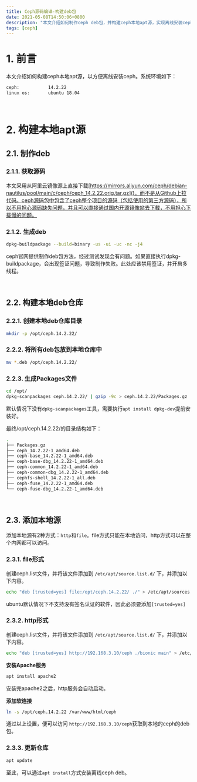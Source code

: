 ```yaml
---
title: Ceph源码编译-构建deb包
date: 2021-05-08T14:50:06+0800
description: "本文介绍如何制作ceph deb包，并构建ceph本地apt源，实现离线安装ceph。"
tags: [ceph]
---
```



# 1. 前言
本文介绍如何构建ceph本地apt源，以方便离线安装ceph。系统环境如下：
```bash
ceph:           14.2.22
linux os:       ubuntu 18.04
```
&nbsp;
&nbsp;
# 2. 构建本地apt源
## 2.1. 制作deb
### 2.1.1. 获取源码
本文采用从阿里云镜像源上直接下载[https://mirrors.aliyun.com/ceph/debian-nautilus/pool/main/c/ceph/ceph_14.2.22.orig.tar.gz]()，而不是从Github上拉代码。ceph源码包中包含了ceph整个项目的源码（包括使用的第三方源码），所以不用担心源码缺失问题，并且可以直接通过国内开源镜像站去下载，不用担心下载慢的问题。

### 2.1.2. 生成deb
```bash
dpkg-buildpackage --build=binary -us -ui -uc -nc -j4
```
ceph官网提供制作deb包方法，经过测试发现会有问题。如果直接执行dpkg-buildpackage，会出现签证问题，导致制作失败。此处应该禁用签证，并开启多线程。

&nbsp;
## 2.2. 构建本地deb仓库
### 2.2.1. 创建本地deb仓库目录
```bash
mkdir -p /opt/ceph.14.2.22/
```

### 2.2.2. 将所有deb包放到本地仓库中
```bash
mv *.deb /opt/ceph.14.2.22/
```

### 2.2.3. 生成Packages文件
```bash
cd /opt/
dpkg-scanpackages ceph.14.2.22/ | gzip -9c > ceph.14.2.22/Packages.gz
```
默认情况下没有`dpkg-scanpackages`工具，需要执行`apt install dpkg-dev`提前安装好。

最终/opt/ceph.14.2.22/的目录结构如下：
```bash
.
├── Packages.gz
├── ceph_14.2.22-1_amd64.deb
├── ceph-base_14.2.22-1_amd64.deb
├── ceph-base-dbg_14.2.22-1_amd64.deb
├── ceph-common_14.2.22-1_amd64.deb
├── ceph-common-dbg_14.2.22-1_amd64.deb
├── cephfs-shell_14.2.22-1_all.deb
├── ceph-fuse_14.2.22-1_amd64.deb
└── ceph-fuse-dbg_14.2.22-1_amd64.deb
```

&nbsp;
## 2.3. 添加本地源
添加本地源有2种方式：`http`和`file`。file方式只能在本地访问，http方式可以在整个内网都可以访问。

### 2.3.1. file形式
创建ceph.list文件，并将该文件添加到 `/etc/apt/source.list.d/` 下，并添加以下内容。
```bash
echo "deb [trusted=yes] file:/opt/ceph.14.2.22/ ./" > /etc/apt/sources.list.d/ceph.list
```
ubuntu默认情况下不支持没有签名认证的软件，因此必须要添加`[trusted=yes]`

### 2.3.2. http形式
创建ceph.list文件，并将该文件添加到 `/etc/apt/source.list.d/` 下，并添加以下内容。
```bash
echo "deb [trusted=yes] http://192.168.3.10/ceph ./bionic main" > /etc/apt/sources.list.d/ceph.list
```

**安装Apache服务**
```bash
apt install apache2
```
安装完apache2之后，http服务会自动启动。

**添加软连接**
```bash
ln -s /opt/ceph.14.2.22 /var/www/html/ceph
```
通过以上设置，便可以访问 `http://192.168.3.10/ceph`获取到本地的ceph的deb包。

### 2.3.3. 更新仓库
```bash
apt update
```
至此，可以通过`apt install`方式安装离线ceph deb。